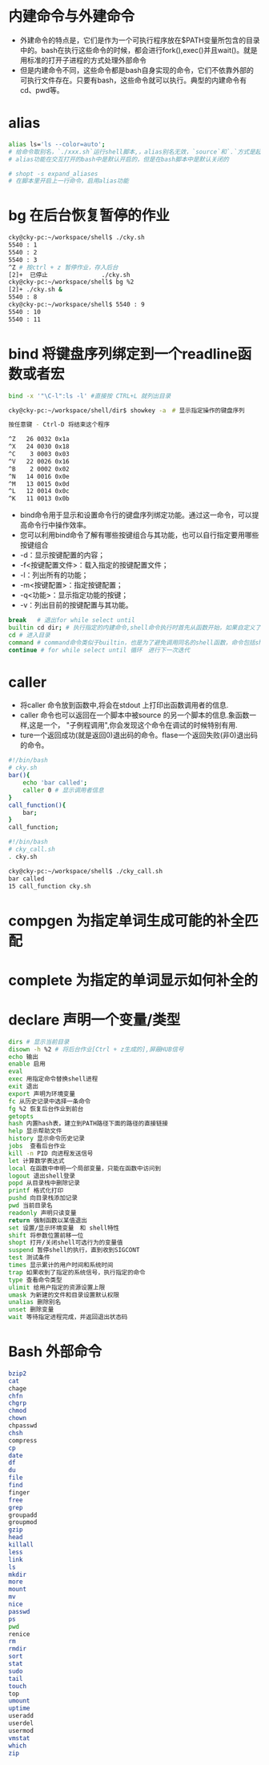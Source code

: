 内建命令与外建命令
================================================================================
- 外建命令的特点是，它们是作为一个可执行程序放在$PATH变量所包含的目录中的。bash在执行这些命令的时候，都会进行fork(),exec()并且wait()。就是用标准的打开子进程的方式处理外部命令
- 但是内建命令不同，这些命令都是bash自身实现的命令，它们不依靠外部的可执行文件存在。只要有bash，这些命令就可以执行。典型的内建命令有cd、pwd等。


alias
================================================================================
```bash
alias ls='ls --color=auto'; 
# 给命令取别名，`./xxx.sh`运行shell脚本,，alias别名无效，`source`和`.`方式是起有效的，因为是在当前shell运行
# alias功能在交互打开的bash中是默认开启的，但是在bash脚本中是默认关闭的

# shopt -s expand_aliases
# 在脚本里开启上一行命令，启用alias功能
```

bg 在后台恢复暂停的作业
================================================================================
```bash
cky@cky-pc:~/workspace/shell$ ./cky.sh 
5540 : 1
5540 : 2
5540 : 3
^Z # 按ctrl + z 暂停作业，存入后台
[2]+  已停止               ./cky.sh
cky@cky-pc:~/workspace/shell$ bg %2
[2]+ ./cky.sh &
5540 : 8
cky@cky-pc:~/workspace/shell$ 5540 : 9
5540 : 10
5540 : 11
```

bind 将键盘序列绑定到一个readline函数或者宏
================================================================================
```bash
bind -x '"\C-l":ls -l' #直接按 CTRL+L 就列出目录

cky@cky-pc:~/workspace/shell/dir$ showkey -a　# 显示指定操作的键盘序列

按任意键 - Ctrl-D 将结束这个程序

^Z 	 26 0032 0x1a
^X 	 24 0030 0x18
^C 	  3 0003 0x03
^V 	 22 0026 0x16
^B 	  2 0002 0x02
^N 	 14 0016 0x0e
^M 	 13 0015 0x0d
^L 	 12 0014 0x0c
^K 	 11 0013 0x0b

```
- bind命令用于显示和设置命令行的键盘序列绑定功能。通过这一命令，可以提高命令行中操作效率。
- 您可以利用bind命令了解有哪些按键组合与其功能，也可以自行指定要用哪些按键组合
- -d：显示按键配置的内容； 
- -f<按键配置文件>：载入指定的按键配置文件； 
- -l：列出所有的功能； 
- -m<按键配置>：指定按键配置； 
- -q<功能>：显示指定功能的按键； 
- -v：列出目前的按键配置与其功能。


```bash
break   # 退出for while select until
builtin cd dir; # 执行指定的内建命令,shell命令执行时首先从函数开始，如果自定义了一个与内建命令同名的函数，那么就执行这个函数而非真正的内建命令
cd # 进入目录
command # command命令类似于builtin，也是为了避免调用同名的shell函数，命令包括shell内建命令和环境变量PATH中的命令。
continue # for while select until 循环　进行下一次迭代
```

caller
================================================================================
- 将caller 命令放到函数中,将会在stdout 上打印出函数调用者的信息.
- caller 命令也可以返回在一个脚本中被source 的另一个脚本的信息.象函数一样,这是一个， "子例程调用",你会发现这个命令在调试的时候特别有用.
- ture一个返回成功(就是返回0)退出码的命令。flase一个返回失败(非0)退出码的命令。

```bash
#!/bin/bash
# cky.sh
bar(){
	echo 'bar called';
	caller 0 # 显示调用者信息
}
call_function(){
	bar;
}
call_function;
```
```bash
#!/bin/bash
# cky_call.sh
. cky.sh
```
```bash
cky@cky-pc:~/workspace/shell$ ./cky_call.sh 
bar called
15 call_function cky.sh
```

compgen 为指定单词生成可能的补全匹配
================================================================================


complete 为指定的单词显示如何补全的
================================================================================


declare 声明一个变量/类型
================================================================================

```bash
dirs # 显示当前目录
disown -h %2 # 将后台作业[Ctrl + z生成的],屏蔽HUB信号
echo 输出
enable 启用
eval 
exec 用指定命令替换shell进程
exit 退出
export 声明为环境变量
fc 从历史记录中选择一条命令
fg %2 恢复后台作业到前台
getopts 
hash 内置hash表，建立到PATH路径下面的路径的直接链接
help 显示帮助文件
history 显示命令历史记录
jobs  查看后台作业
kill -n PID 向进程发送信号
let 计算数学表达式
local 在函数中申明一个局部变量，只能在函数中访问到
logout 退出shell登录
popd 从目录栈中删除记录
printf 格式化打印
pushd 向目录栈添加记录
pwd 当前目录名
readonly 声明只读变量
return 强制函数以某值退出
set 设置/显示环境变量　和 shell特性
shift 将参数位置前移一位
shopt 打开/关闭shell可选行为的变量值
suspend 暂停shell的执行，直到收到SIGCONT
test 测试条件
times 显示累计的用户时间和系统时间
trap 如果收到了指定的系统信号，执行指定的命令
type 查看命令类型
ulimit 给用户指定的资源设置上限
umask 为新建的文件和目录设置默认权限
unalias 删除别名
unset 删除变量
wait 等待指定进程完成，并返回退出状态码
```


Bash 外部命令
================================================================================
```bash
bzip2
cat
chage
chfn
chgrp
chmod
chown
chpasswd
chsh
compress
cp
date
df
du
file
find
finger
free
grep
groupadd
groupmod
gzip
head
killall
less
link
ls
mkdir
more
mount
mv
nice
passwd
ps
pwd
renice
rm
rmdir
sort
stat
sudo
tail
touch
top
umount
uptime
useradd
userdel
usermod
vmstat
which
zip
```







































